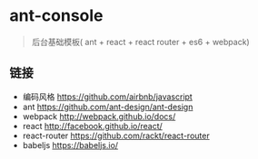 # ant-console
> 后台基础模板( ant + react + react router + es6 + webpack)


## 链接

- 编码风格 https://github.com/airbnb/javascript
- ant https://github.com/ant-design/ant-design
- webpack http://webpack.github.io/docs/
- react http://facebook.github.io/react/
- react-router https://github.com/rackt/react-router
- babeljs https://babeljs.io/
